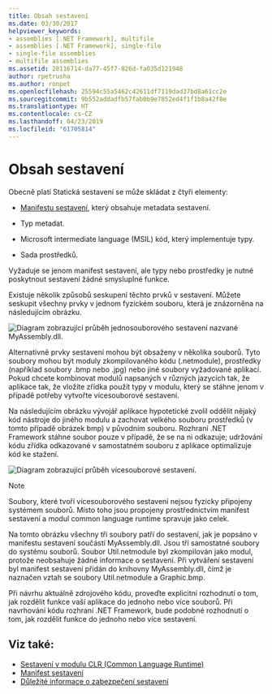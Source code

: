 ```yaml
---
title: Obsah sestavení
ms.date: 03/30/2017
helpviewer_keywords:
- assemblies [.NET Framework], multifile
- assemblies [.NET Framework], single-file
- single-file assemblies
- multifile assemblies
ms.assetid: 28116714-da77-45f7-826d-fa035d121948
author: rpetrusha
ms.author: ronpet
ms.openlocfilehash: 25594c55a5462c42611df7119dad37bd8a61cc2e
ms.sourcegitcommit: 9b552addadfb57fab0b9e7852ed4f1f1b8a42f8e
ms.translationtype: HT
ms.contentlocale: cs-CZ
ms.lasthandoff: 04/23/2019
ms.locfileid: "61705814"
---
```

# <a name="assembly-contents"></a>Obsah sestavení
Obecně platí Statická sestavení se může skládat z čtyři elementy:  
  
- [Manifestu sestavení](../../../docs/framework/app-domains/assembly-manifest.md), který obsahuje metadata sestavení.  
  
- Typ metadat.  
  
- Microsoft intermediate language (MSIL) kód, který implementuje typy.  
  
- Sada prostředků.  
  
 Vyžaduje se jenom manifest sestavení, ale typy nebo prostředky je nutné poskytnout sestavení žádné smysluplné funkce.  
  
 Existuje několik způsobů seskupení těchto prvků v sestavení. Můžete seskupit všechny prvky v jednom fyzickém souboru, která je znázorněna na následujícím obrázku.  
  
 ![Diagram zobrazující průběh jednosouborového sestavení nazvané MyAssembly.dll.](./media/assembly-contents/single-file-assembly.gif)  
  
 Alternativně prvky sestavení mohou být obsaženy v několika souborů. Tyto soubory mohou být moduly zkompilovaného kódu (.netmodule), prostředky (například soubory .bmp nebo .jpg) nebo jiné soubory vyžadované aplikací. Pokud chcete kombinovat modulů napsaných v různých jazycích tak, že aplikace tak, že vložíte zřídka použít typy v modulu, který se stáhne jenom v případě potřeby vytvořte vícesouborové sestavení.  
  
 Na následujícím obrázku vývojář aplikace hypotetické zvolil oddělit nějaký kód nástroje do jiného modulu a zachovat velkého souboru prostředků (v tomto případě obrázek bmp) v původním souboru. Rozhraní .NET Framework stáhne soubor pouze v případě, že se na ni odkazuje; udržování kódu zřídka odkazované v samostatném souboru z aplikace optimalizuje kód ke stažení.  
  
 ![Diagram zobrazující průběh vícesouborové sestavení.](./media/assembly-contents/multifile-assembly-diagram.gif) 
  
> [!NOTE]
>  Soubory, které tvoří vícesouborového sestavení nejsou fyzicky připojeny systémem souborů. Místo toho jsou propojeny prostřednictvím manifest sestavení a modul common language runtime spravuje jako celek.  
  
 Na tomto obrázku všechny tři soubory patří do sestavení, jak je popsáno v manifestu sestavení součástí MyAssembly.dll. Jsou tři samostatné soubory do systému souborů. Soubor Util.netmodule byl zkompilován jako modul, protože neobsahuje žádné informace o sestavení. Při vytváření sestavení byl manifest sestavení přidán do knihovny MyAssembly.dll, čímž je naznačen vztah se soubory Util.netmodule a Graphic.bmp.  
  
 Při návrhu aktuálně zdrojového kódu, proveďte explicitní rozhodnutí o tom, jak rozdělit funkce vaší aplikace do jednoho nebo více souborů. Při navrhování kódu rozhraní .NET Framework, bude podobné rozhodnutí o tom, jak rozdělit funkce do jednoho nebo více sestavení.  
  
## <a name="see-also"></a>Viz také:

- [Sestavení v modulu CLR (Common Language Runtime)](../../../docs/framework/app-domains/assemblies-in-the-common-language-runtime.md)
- [Manifest sestavení](../../../docs/framework/app-domains/assembly-manifest.md)
- [Důležité informace o zabezpečení sestavení](../../../docs/framework/app-domains/assembly-security-considerations.md)
